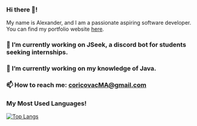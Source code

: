 ### Hi there 👋!

My name is Alexander, and I am a passionate aspiring software developer. You can find my portfolio website [here](https://alexmcori.herokuapp.com).

### 🔭 I’m currently working on JSeek, a discord bot for students seeking internships.
### 🌱 I’m currently working on my knowledge of Java.
### 📫 How to reach me: coricovacMA@gmail.com
### My Most Used Languages!

[![Top Langs](https://github-readme-stats.vercel.app/api/top-langs/?username=CoricovMA&layout=compact)](https://github.com/CoricovMA/github-readme-stats)


